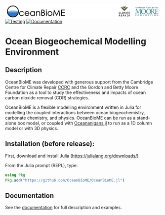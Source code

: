 ![](OceanBioME_headerbar.jpg?raw=true)
[![Testing](https://github.com/OceanBioME/OceanBioME.jl/actions/workflows/tests.yml/badge.svg)](https://github.com/OceanBioME/OceanBioME.jl/actions/workflows/tests.yml)
[![Documentation](https://github.com/OceanBioME/OceanBioME.jl/actions/workflows/documentation.yml/badge.svg)](https://github.com/OceanBioME/OceanBioME.jl/actions/workflows/documentation.yml)
# **Ocean** **Bio**geochemical **M**odelling **E**nvironment

## Description
OceanBioME was developed with generous support from the Cambridge Centre for Climate Repair [CCRC](https://www.climaterepair.cam.ac.uk) and the Gordon and Betty Moore Foundation as a tool to study the effectiveness and impacts of ocean carbon dioxide removal (CDR) strategies.

OceanBioME is a flexible modelling environment written in Julia for modelling the coupled interactions between ocean biogeochemistry, carbonate chemistry, and physics. OceanBioME can be run as a stand-alone box model, or coupled with [Oceananigans.jl](https://github.com/cliMA/oceananigans.jl/) to run as a 1D column model or with 3D physics. 

## Installation (before release):

First, download and install Julia (https://julialang.org/downloads/)

From the Julia prompt (REPL), type:
```julia
using Pkg
Pkg.add("https://github.com/OceanBioME/OceanBioME.jl")
```

## Documentation

See the [documentation](https://comming-soon) for full description and examples.
